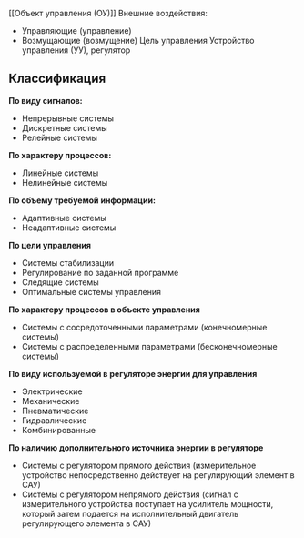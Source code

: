 [[Объект управления (ОУ)]]
Внешние воздействия:
- Управляющие (управление)
- Возмущающие (возмущение)
Цель управления
Устройство управления (УУ), регулятор

## Классификация

**По виду сигналов:**
- Непрерывные системы
- Дискретные системы
- Релейные системы

**По характеру процессов:**
- Линейные системы
- Нелинейные системы

**По объему требуемой информации:**
- Адаптивные системы
- Неадаптивные системы

**По цели управления**
- Системы стабилизации
- Регулирование по заданной программе
- Следящие системы
- Оптимальные системы управления

**По характеру процессов в объекте управления**
- Системы с сосредоточенными параметрами (конечномерные системы) 
- Системы с распределенными параметрами (бесконечномерные системы)

**По виду используемой в регуляторе энергии для управления**
- Электрические 
- Механические 
- Пневматические 
- Гидравлические 
- Комбинированные

**По наличию дополнительного источника энергии в регуляторе**
- Системы с регулятором прямого действия (измерительное устройство непосредственно действует на регулирующий элемент в САУ) 
- Системы с регулятором непрямого действия (сигнал с измерительного устройства поступает на усилитель мощности, который затем подается на исполнительный двигатель регулирующего элемента в САУ)

